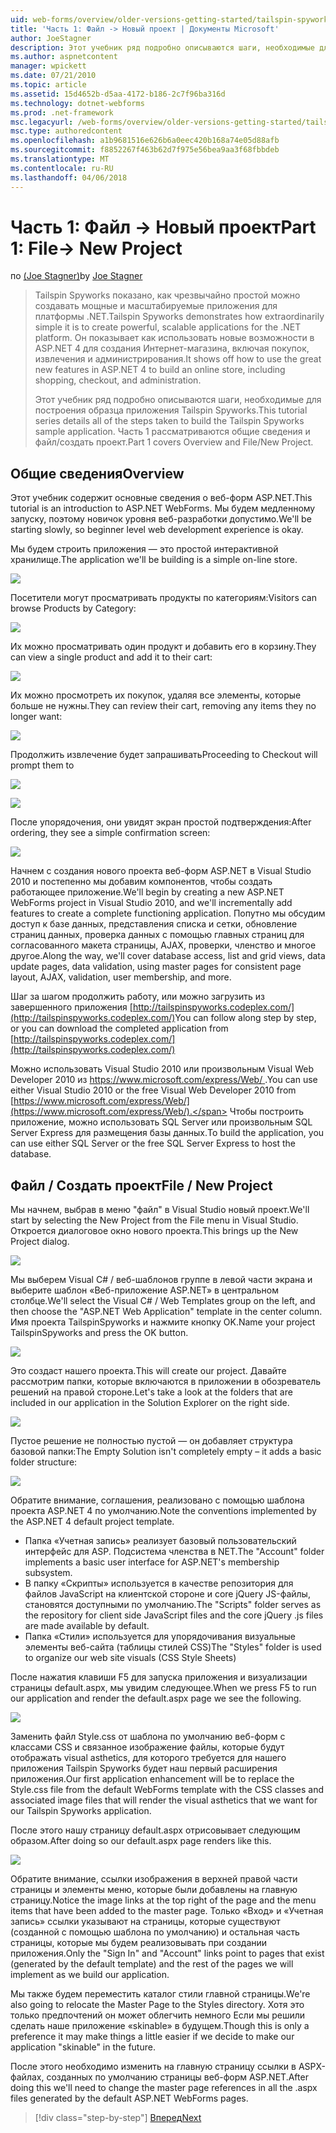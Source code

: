 ```yaml
---
uid: web-forms/overview/older-versions-getting-started/tailspin-spyworks/tailspin-spyworks-part-1
title: 'Часть 1: Файл -> Новый проект | Документы Microsoft'
author: JoeStagner
description: Этот учебник ряд подробно описываются шаги, необходимые для построения образца приложения Tailspin Spyworks. Часть 1 рассматриваются общие сведения и файл/создать проект.
ms.author: aspnetcontent
manager: wpickett
ms.date: 07/21/2010
ms.topic: article
ms.assetid: 15d4652b-d5aa-4172-b186-2c7f96ba316d
ms.technology: dotnet-webforms
ms.prod: .net-framework
msc.legacyurl: /web-forms/overview/older-versions-getting-started/tailspin-spyworks/tailspin-spyworks-part-1
msc.type: authoredcontent
ms.openlocfilehash: a1b9681516e626b6a0eec420b168a74e05d88afb
ms.sourcegitcommit: f8852267f463b62d7f975e56bea9aa3f68fbbdeb
ms.translationtype: MT
ms.contentlocale: ru-RU
ms.lasthandoff: 04/06/2018
---
```

<a name="part-1-file--new-project"></a><span data-ttu-id="13af8-104">Часть 1: Файл -> Новый проект</span><span class="sxs-lookup"><span data-stu-id="13af8-104">Part 1: File-> New Project</span></span>
====================
<span data-ttu-id="13af8-105">по [(Joe Stagner)](https://github.com/JoeStagner)</span><span class="sxs-lookup"><span data-stu-id="13af8-105">by [Joe Stagner](https://github.com/JoeStagner)</span></span>

> <span data-ttu-id="13af8-106">Tailspin Spyworks показано, как чрезвычайно простой можно создавать мощные и масштабируемые приложения для платформы .NET.</span><span class="sxs-lookup"><span data-stu-id="13af8-106">Tailspin Spyworks demonstrates how extraordinarily simple it is to create powerful, scalable applications for the .NET platform.</span></span> <span data-ttu-id="13af8-107">Он показывает как использовать новые возможности в ASP.NET 4 для создания Интернет-магазина, включая покупок, извлечения и администрирования.</span><span class="sxs-lookup"><span data-stu-id="13af8-107">It shows off how to use the great new features in ASP.NET 4 to build an online store, including shopping, checkout, and administration.</span></span>
> 
> <span data-ttu-id="13af8-108">Этот учебник ряд подробно описываются шаги, необходимые для построения образца приложения Tailspin Spyworks.</span><span class="sxs-lookup"><span data-stu-id="13af8-108">This tutorial series details all of the steps taken to build the Tailspin Spyworks sample application.</span></span> <span data-ttu-id="13af8-109">Часть 1 рассматриваются общие сведения и файл/создать проект.</span><span class="sxs-lookup"><span data-stu-id="13af8-109">Part 1 covers Overview and File/New Project.</span></span>


## <a id="_Toc260221666"></a>  <span data-ttu-id="13af8-110">Общие сведения</span><span class="sxs-lookup"><span data-stu-id="13af8-110">Overview</span></span>

<span data-ttu-id="13af8-111">Этот учебник содержит основные сведения о веб-форм ASP.NET.</span><span class="sxs-lookup"><span data-stu-id="13af8-111">This tutorial is an introduction to ASP.NET WebForms.</span></span> <span data-ttu-id="13af8-112">Мы будем медленному запуску, поэтому новичок уровня веб-разработки допустимо.</span><span class="sxs-lookup"><span data-stu-id="13af8-112">We'll be starting slowly, so beginner level web development experience is okay.</span></span>

<span data-ttu-id="13af8-113">Мы будем строить приложения — это простой интерактивной хранилище.</span><span class="sxs-lookup"><span data-stu-id="13af8-113">The application we'll be building is a simple on-line store.</span></span>

![](tailspin-spyworks-part-1/_static/image1.jpg)


<span data-ttu-id="13af8-114">Посетители могут просматривать продукты по категориям:</span><span class="sxs-lookup"><span data-stu-id="13af8-114">Visitors can browse Products by Category:</span></span>

![](tailspin-spyworks-part-1/_static/image2.jpg)

<span data-ttu-id="13af8-115">Их можно просматривать один продукт и добавить его в корзину.</span><span class="sxs-lookup"><span data-stu-id="13af8-115">They can view a single product and add it to their cart:</span></span>

![](tailspin-spyworks-part-1/_static/image3.jpg)

<span data-ttu-id="13af8-116">Их можно просмотреть их покупок, удаляя все элементы, которые больше не нужны.</span><span class="sxs-lookup"><span data-stu-id="13af8-116">They can review their cart, removing any items they no longer want:</span></span>

![](tailspin-spyworks-part-1/_static/image4.jpg)

<span data-ttu-id="13af8-117">Продолжить извлечение будет запрашивать</span><span class="sxs-lookup"><span data-stu-id="13af8-117">Proceeding to Checkout will prompt them to</span></span>

![](tailspin-spyworks-part-1/_static/image5.jpg)

![](tailspin-spyworks-part-1/_static/image6.jpg)

<span data-ttu-id="13af8-118">После упорядочения, они увидят экран простой подтверждения:</span><span class="sxs-lookup"><span data-stu-id="13af8-118">After ordering, they see a simple confirmation screen:</span></span>

![](tailspin-spyworks-part-1/_static/image7.jpg)


<span data-ttu-id="13af8-119">Начнем с создания нового проекта веб-форм ASP.NET в Visual Studio 2010 и постепенно мы добавим компонентов, чтобы создать работающее приложение.</span><span class="sxs-lookup"><span data-stu-id="13af8-119">We'll begin by creating a new ASP.NET WebForms project in Visual Studio 2010, and we'll incrementally add features to create a complete functioning application.</span></span> <span data-ttu-id="13af8-120">Попутно мы обсудим доступ к базе данных, представления списка и сетки, обновление страниц данных, проверка данных с помощью главных страниц для согласованного макета страницы, AJAX, проверки, членство и многое другое.</span><span class="sxs-lookup"><span data-stu-id="13af8-120">Along the way, we'll cover database access, list and grid views, data update pages, data validation, using master pages for consistent page layout, AJAX, validation, user membership, and more.</span></span>

<span data-ttu-id="13af8-121">Шаг за шагом продолжить работу, или можно загрузить из завершенного приложения [http://tailspinspyworks.codeplex.com/](http://tailspinspyworks.codeplex.com/)</span><span class="sxs-lookup"><span data-stu-id="13af8-121">You can follow along step by step, or you can download the completed application from [http://tailspinspyworks.codeplex.com/](http://tailspinspyworks.codeplex.com/)</span></span>

<span data-ttu-id="13af8-122">Можно использовать Visual Studio 2010 или произвольным Visual Web Developer 2010 из [ https://www.microsoft.com/express/Web/ ](https://www.microsoft.com/express/Web/).</span><span class="sxs-lookup"><span data-stu-id="13af8-122">You can use either Visual Studio 2010 or the free Visual Web Developer 2010 from [https://www.microsoft.com/express/Web/](https://www.microsoft.com/express/Web/).</span></span> <span data-ttu-id="13af8-123">Чтобы построить приложение, можно использовать SQL Server или произвольным SQL Server Express для размещения базы данных.</span><span class="sxs-lookup"><span data-stu-id="13af8-123">To build the application, you can use either SQL Server or the free SQL Server Express to host the database.</span></span>

## <a id="_Toc260221667"></a>  <span data-ttu-id="13af8-124">Файл / Создать проект</span><span class="sxs-lookup"><span data-stu-id="13af8-124">File / New Project</span></span>

<span data-ttu-id="13af8-125">Мы начнем, выбрав в меню "файл" в Visual Studio новый проект.</span><span class="sxs-lookup"><span data-stu-id="13af8-125">We'll start by selecting the New Project from the File menu in Visual Studio.</span></span> <span data-ttu-id="13af8-126">Откроется диалоговое окно нового проекта.</span><span class="sxs-lookup"><span data-stu-id="13af8-126">This brings up the New Project dialog.</span></span>

![](tailspin-spyworks-part-1/_static/image8.jpg)

<span data-ttu-id="13af8-127">Мы выберем Visual C# / веб-шаблонов группе в левой части экрана и выберите шаблон «Веб-приложение ASP.NET» в центральном столбце.</span><span class="sxs-lookup"><span data-stu-id="13af8-127">We'll select the Visual C# / Web Templates group on the left, and then choose the "ASP.NET Web Application" template in the center column.</span></span> <span data-ttu-id="13af8-128">Имя проекта TailspinSpyworks и нажмите кнопку OK.</span><span class="sxs-lookup"><span data-stu-id="13af8-128">Name your project TailspinSpyworks and press the OK button.</span></span>

![](tailspin-spyworks-part-1/_static/image9.jpg)

<span data-ttu-id="13af8-129">Это создаст нашего проекта.</span><span class="sxs-lookup"><span data-stu-id="13af8-129">This will create our project.</span></span> <span data-ttu-id="13af8-130">Давайте рассмотрим папки, которые включаются в приложении в обозреватель решений на правой стороне.</span><span class="sxs-lookup"><span data-stu-id="13af8-130">Let's take a look at the folders that are included in our application in the Solution Explorer on the right side.</span></span>

![](tailspin-spyworks-part-1/_static/image10.jpg)

<span data-ttu-id="13af8-131">Пустое решение не полностью пустой — он добавляет структура базовой папки:</span><span class="sxs-lookup"><span data-stu-id="13af8-131">The Empty Solution isn't completely empty – it adds a basic folder structure:</span></span>

![](tailspin-spyworks-part-1/_static/image1.png)

<span data-ttu-id="13af8-132">Обратите внимание, соглашения, реализовано с помощью шаблона проекта ASP.NET 4 по умолчанию.</span><span class="sxs-lookup"><span data-stu-id="13af8-132">Note the conventions implemented by the ASP.NET 4 default project template.</span></span>

- <span data-ttu-id="13af8-133">Папка «Учетная запись» реализует базовый пользовательский интерфейс для ASP. Подсистема членства в NET.</span><span class="sxs-lookup"><span data-stu-id="13af8-133">The "Account" folder implements a basic user interface for ASP.NET's membership subsystem.</span></span>
- <span data-ttu-id="13af8-134">В папку «Скрипты» используется в качестве репозитория для файлов JavaScript на клиентской стороне и core jQuery JS-файлы, становятся доступными по умолчанию.</span><span class="sxs-lookup"><span data-stu-id="13af8-134">The "Scripts" folder serves as the repository for client side JavaScript files and the core jQuery .js files are made available by default.</span></span>
- <span data-ttu-id="13af8-135">Папка «Стили» используется для упорядочивания визуальные элементы веб-сайта (таблицы стилей CSS)</span><span class="sxs-lookup"><span data-stu-id="13af8-135">The "Styles" folder is used to organize our web site visuals (CSS Style Sheets)</span></span>

<span data-ttu-id="13af8-136">После нажатия клавиши F5 для запуска приложения и визуализации страницы default.aspx, мы увидим следующее.</span><span class="sxs-lookup"><span data-stu-id="13af8-136">When we press F5 to run our application and render the default.aspx page we see the following.</span></span>

![](tailspin-spyworks-part-1/_static/image11.jpg)

<span data-ttu-id="13af8-137">Заменить файл Style.css от шаблона по умолчанию веб-форм с классами CSS и связанное изображение файлы, которые будут отображать visual asthetics, для которого требуется для нашего приложения Tailspin Spyworks будет наш первый расширения приложения.</span><span class="sxs-lookup"><span data-stu-id="13af8-137">Our first application enhancement will be to replace the Style.css file from the default WebForms template with the CSS classes and associated image files that will render the visual asthetics that we want for our Tailspin Spyworks application.</span></span>

<span data-ttu-id="13af8-138">После этого нашу страницу default.aspx отрисовывает следующим образом.</span><span class="sxs-lookup"><span data-stu-id="13af8-138">After doing so our default.aspx page renders like this.</span></span>

![](tailspin-spyworks-part-1/_static/image12.jpg)

<span data-ttu-id="13af8-139">Обратите внимание, ссылки изображения в верхней правой части страницы и элементы меню, которые были добавлены на главную страницу.</span><span class="sxs-lookup"><span data-stu-id="13af8-139">Notice the image links at the top right of the page and the menu items that have been added to the master page.</span></span> <span data-ttu-id="13af8-140">Только «Вход» и «Учетная запись» ссылки указывают на страницы, которые существуют (созданной с помощью шаблона по умолчанию) и остальная часть страницы, которые мы будем реализовывать при создании приложения.</span><span class="sxs-lookup"><span data-stu-id="13af8-140">Only the "Sign In" and "Account" links point to pages that exist (generated by the default template) and the rest of the pages we will implement as we build our application.</span></span>

<span data-ttu-id="13af8-141">Мы также будем переместить каталог стили главной страницы.</span><span class="sxs-lookup"><span data-stu-id="13af8-141">We're also going to relocate the Master Page to the Styles directory.</span></span> <span data-ttu-id="13af8-142">Хотя это только предпочтений он может облегчить немного Если мы решили сделать наше приложение «skinable» в будущем.</span><span class="sxs-lookup"><span data-stu-id="13af8-142">Though this is only a preference it may make things a little easier if we decide to make our application "skinable" in the future.</span></span>

<span data-ttu-id="13af8-143">После этого необходимо изменить на главную страницу ссылки в ASPX-файлах, созданных по умолчанию страницы веб-форм ASP.NET.</span><span class="sxs-lookup"><span data-stu-id="13af8-143">After doing this we'll need to change the master page references in all the .aspx files generated by the default ASP.NET WebForms pages.</span></span>

> [!div class="step-by-step"]
> [<span data-ttu-id="13af8-144">Вперед</span><span class="sxs-lookup"><span data-stu-id="13af8-144">Next</span></span>](tailspin-spyworks-part-2.md)
